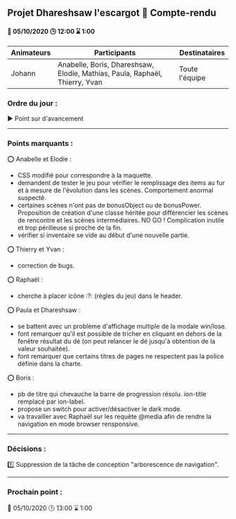 ## Projet Dhareshsaw l'escargot :snail: Compte-rendu

#### :date: 05/10/2020 :clock3: 12:00 :hourglass: 1:00

| Animateurs | Participants | Destinataires |
| --- | --- | --- |
| Johann | Anabelle, Boris, Dhareshsaw, Elodie, Mathias, Paula, Raphaël, Thierry, Yvan | Toute l'équipe |

### Ordre du jour :
:arrow_forward: Point sur d'avancement

***
### Points marquants :
:o: Anabelle et Elodie : 
* CSS modifié pour correspondre à la maquette.
* demandent de tester le jeu pour vérifier le remplissage des items au fur et à mesure de l'évolution dans les scènes. Comportement anormal suspecté.
* certaines scènes n'ont pas de bonusObject ou de bonusPower. Proposition de création d'une classe héritée pour différencier les scènes de rencontre et les scènes intermédiaires. NO GO ! Complication inutile et trop périlleuse si proche de la fin.
* vérifier si inventaire se vide au début d'une nouvelle partie.

:o: Thierry et Yvan :
* correction de bugs.

:o: Raphaël :
* cherche à placer icône :?: (règles du jeu) dans le header.

:o: Paula et Dhareshsaw :
* se battent avec un problème d'affichage multiple de la modale win/lose.
* font remarquer qu'il est possible de tricher en cliquant en dehors de la fenêtre résultat du dé (on peut relancer le dé jusqu'à obtention de la valeur souhaitée).
* font remarquer que certains titres de pages ne respectent pas la police définie dans la charte.

:o: Boris :
* pb de titre qui chevauche la barre de progression résolu. ion-title remplacé par ion-label.
* propose un switch pour activer/désactiver le dark mode.
* va travailler avec Raphaël sur les requête @media afin de rendre la navigation en mode browser rensponsive.

***
### Décisions :
:one: Suppression de la tâche de conception "arborescence de navigation".

***
### Prochain point :
:date: 05/10/2020 :clock3: 13:00 :hourglass: 1:00
